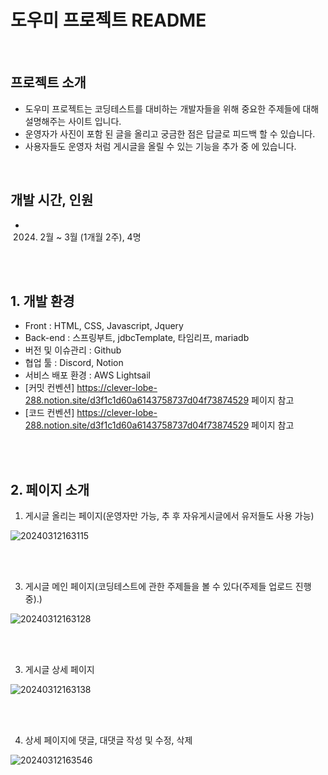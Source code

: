 # 도우미 프로젝트 README

<br>

## 프로젝트 소개

- 도우미 프로젝트는 코딩테스트를 대비하는 개발자들을 위해 중요한 주제들에 대해 설명해주는 사이트 입니다.
- 운영자가 사진이 포함 된 글을 올리고 궁금한 점은 답글로 피드백 할 수 있습니다.
- 사용자들도 운영자 처럼 게시글을 올릴 수 있는 기능을 추가 중 에 있습니다.

<br>

## 개발 시간, 인원
- 2024. 2월 ~ 3월 (1개월 2주), 4명

<br>
<br>

## 1. 개발 환경

- Front : HTML, CSS, Javascript, Jquery
- Back-end : 스프링부트, jdbcTemplate, 타임리프, mariadb
- 버전 및 이슈관리 : Github
- 협업 툴 : Discord, Notion
- 서비스 배포 환경 : AWS Lightsail
- [커밋 컨벤션] https://clever-lobe-288.notion.site/d3f1c1d60a6143758737d04f73874529 페이지 참고
- [코드 컨벤션] https://clever-lobe-288.notion.site/d3f1c1d60a6143758737d04f73874529 페이지 참고
<br>
<br>

## 2. 페이지 소개

1. 게시글 올리는 페이지(운영자만 가능, 추 후 자유게시글에서 유저들도 사용 가능)

![20240312163115](https://github.com/udidcs/doumi-proj/assets/46997884/f275c133-ea57-4294-818c-99cb03bbbefe)

<br>
<br>

3. 게시글 메인 페이지(코딩테스트에 관한 주제들을 볼 수 있다(주제들 업로드 진행 중).)

![20240312163128](https://github.com/udidcs/doumi-proj/assets/46997884/fc7cbb59-83d2-4d40-aadc-cc98f7e51ec8)

<br>
<br>

3. 게시글 상세 페이지

![20240312163138](https://github.com/udidcs/doumi-proj/assets/46997884/1896707b-722f-47c4-8e7e-3d16c8bd164e)

<br>
<br>

4. 상세 페이지에 댓글, 대댓글 작성 및 수정, 삭제

![20240312163546](https://github.com/udidcs/doumi-proj/assets/46997884/586b30cb-20ca-440f-bbc2-20366551a4a4)

